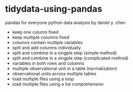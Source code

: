 # tidydata-using-pandas
pandas for everyone python data analysis by daniel y. chen

- keep one column fixed
- keep multiple columns fixed
- columns contain multiple variables
- split and add columns individually
- split and combine in a singple step (simple method)
- split and combine in a singple step (complicated method)
- variables in both rows and columns
- multiple observational unit in a table (normalization)
- observational units across multiple tables
- load multiple files using a loop
- load multiple files using a list comprehension 
